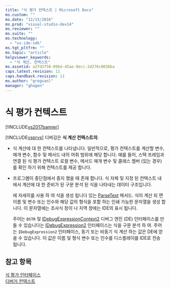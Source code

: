 ```yaml
---
title: "식 평가 컨텍스트 | Microsoft Docs"
ms.custom: ""
ms.date: "12/15/2016"
ms.prod: "visual-studio-dev14"
ms.reviewer: ""
ms.suite: ""
ms.technology: 
  - "vs-ide-sdk"
ms.tgt_pltfrm: ""
ms.topic: "article"
helpviewer_keywords: 
  - "식 계산, 컨텍스트"
ms.assetid: a2fd3758-09bd-45ae-8ecc-2d276c0036ba
caps.latest.revision: 11
caps.handback.revision: 11
ms.author: "gregvanl"
manager: "ghogen"
---
```

# 식 평가 컨텍스트
[!INCLUDE[vs2017banner](../../code-quality/includes/vs2017banner.md)]

[!INCLUDE[vsprvs](../../code-quality/includes/vsprvs_md.md)] 디버깅은  **식 계산 컨텍스트의**:  
  
-   식 계산에 대 한 컨텍스트를 나타냅니다.  일반적으로, 평가 컨텍스트를 계산할 변수, 매개 변수, 함수 및 메서드 내의 어휘 범위에 해당 합니다.  예를 들어, 스택 프레임과 연결 된 식 평가 컨텍스트 로컬 변수, 메서드 매개 변수 및 클래스 멤버 \(있는 경우\)를 확인 하기 위해 컨텍스트를 제공 합니다.  
  
-   프로그램이 중단점에서 중지 했을 때 존재 합니다.  식 자체 및 지정 된 컨텍스트 내에서 계산에 대 한 준비가 된 구문 분석 된 식을 나타내는 데이터 구조입니다.  
  
     에 자세히를 사용 하 여 식을 생성 됩니다 있는 [ParseText](../../extensibility/debugger/reference/idebugexpressioncontext2-parsetext.md) 메서드.  식이 계산 되 면 이름 및 변수 또는 인수와 해당 값의 형식을 포함 하는 인쇄 가능한 문자열을 생성 합니다.  이 문자열에는 조사식 창이 나 지역 창에는 IDE의 표시 됩니다.  
  
     주어는 `BSTR` 및 [IDebugExpressionContext2](../../extensibility/debugger/reference/idebugexpressioncontext2.md) 디버그 엔진 \(DE\) 인터페이스를 만들 수 있습니다는 [IDebugExpression2](../../extensibility/debugger/reference/idebugexpression2.md) 인터페이스는 식을 구문 분석 하 여.  주어는 `IDebugExpression2` 인터페이스, 동기 또는 비동기 식 계산 하는 값은 DE에 얻을 수 있습니다.  이 값은 이름 및 형식 변수 또는 인수를 디스플레이를 IDE로 전송 됩니다.  
  
## 참고 항목  
 [식 평가 인터페이스](../../extensibility/debugger/reference/expression-evaluation-interfaces.md)   
 [디버거 컨텍스트](../../extensibility/debugger/debugger-contexts.md)